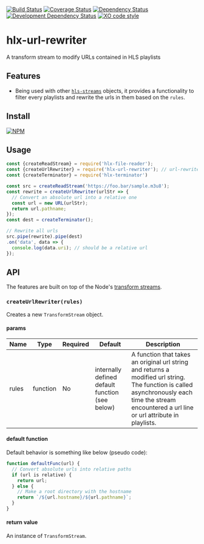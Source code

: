 [![Build Status](https://travis-ci.org/hlxjs/hlx-url-rewriter.svg?branch=master)](https://travis-ci.org/hlxjs/hlx-url-rewriter)
[![Coverage Status](https://coveralls.io/repos/github/hlxjs/hlx-url-rewriter/badge.svg?branch=master)](https://coveralls.io/github/hlxjs/hlx-url-rewriter?branch=master)
[![Dependency Status](https://david-dm.org/hlxjs/hlx-url-rewriter.svg)](https://david-dm.org/hlxjs/hlx-url-rewriter)
[![Development Dependency Status](https://david-dm.org/hlxjs/hlx-url-rewriter/dev-status.svg)](https://david-dm.org/hlxjs/hlx-url-rewriter#info=devDependencies)
[![XO code style](https://img.shields.io/badge/code_style-XO-5ed9c7.svg)](https://github.com/sindresorhus/xo)

# hlx-url-rewriter
A transform stream to modify URLs contained in HLS playlists

## Features
* Being used with other [`hls-streams`](https://github.com/hls-streams) objects, it provides a functionality to filter every playlists and rewrite the urls in them based on the `rules`.

## Install
[![NPM](https://nodei.co/npm/hlx-url-rewriter.png?mini=true)](https://nodei.co/npm/hlx-url-rewriter/)

## Usage

```js
const {createReadStream} = require('hlx-file-reader');
const {createUrlRewriter} = require('hlx-url-rewriter'); // url-rewriter
const {createTerminator} = require('hlx-terminator')

const src = createReadStream('https://foo.bar/sample.m3u8');
const rewrite = createUrlRewriter(urlStr => {
  // Convert an absolute url into a relative one
  const url = new URL(urlStr);
  return url.pathname;
});
const dest = createTerminator();

// Rewrite all urls
src.pipe(rewrite).pipe(dest)
.on('data', data => {
  console.log(data.uri); // should be a relative url
});
```
## API
The features are built on top of the Node's [transform streams](https://nodejs.org/api/stream.html#stream_class_stream_transform).

### `createUrlRewriter(rules)`
Creates a new `TransformStream` object.

#### params
| Name    | Type   | Required | Default | Description   |
| ------- | ------ | -------- | ------- | ------------- |
| rules | function | No       | internally defined default function (see below) | A function that takes an original url string and returns a modified url string. The function is called asynchronously each time the stream encountered a url line or url attribute in playlists. |

#### default function
Default behavior is something like below (pseudo code):
```js
function defaultFunc(url) {
  // Convert absolute urls into relative paths
  if (url is relative) {
    return url;
  } else {
    // Make a root directory with the hostname
    return `/${url.hostname}/${url.pathname}`;
  }
}
```

#### return value
An instance of `TransformStream`.
